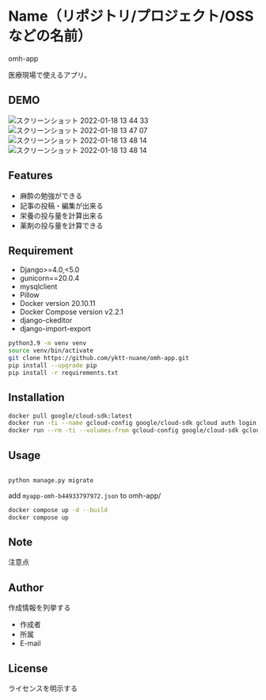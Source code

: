 # Name（リポジトリ/プロジェクト/OSSなどの名前）

omh-app

医療現場で使えるアプリ。

## DEMO

![スクリーンショット 2022-01-18 13 44 33](https://user-images.githubusercontent.com/61369434/149872436-7522d921-33fc-4f85-84cc-f8eebb901ae1.png)
![スクリーンショット 2022-01-18 13 47 07](https://user-images.githubusercontent.com/61369434/149872641-befd0c1f-260e-423a-b220-1cd48b44a531.png)
![スクリーンショット 2022-01-18 13 48 14](https://user-images.githubusercontent.com/61369434/149872772-9286dd16-6c47-4635-be33-084c2a28209a.png)
![スクリーンショット 2022-01-18 13 48 14](https://user-images.githubusercontent.com/61369434/149872772-9286dd16-6c47-4635-be33-084c2a28209a.png)

## Features

* 麻酔の勉強ができる
* 記事の投稿・編集が出来る
* 栄養の投与量を計算出来る
* 薬剤の投与量を計算できる

## Requirement

* Django>=4.0,<5.0
* gunicorn==20.0.4
* mysqlclient
* Pillow
* Docker version 20.10.11
* Docker Compose version v2.2.1
* django-ckeditor
* django-import-export

```bash
python3.9 -m venv venv
source venv/bin/activate
git clone https://github.com/yktt-nuane/omh-app.git
pip install --upgrade pip
pip install -r requirements.txt
```

## Installation

```bash
docker pull google/cloud-sdk:latest
docker run -ti --name gcloud-config google/cloud-sdk gcloud auth login
docker run --rm -ti --volumes-from gcloud-config google/cloud-sdk gcloud compute instances list --project myapp-omh
```

## Usage

```bash

python manage.py migrate
```

add `myapp-omh-b44933797972.json` to omh-app/

```bash
docker compose up -d --build
docker compose up
```

## Note

注意点

## Author

作成情報を列挙する

* 作成者
* 所属
* E-mail

## License

ライセンスを明示する
